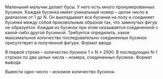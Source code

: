 Маленький мальчик делает бусы. У него есть много пронумерованных бусинок. Каждая бусинка имеет уникальный номер – целое число в диапазоне от 1 до N. Он выкладывает все бусинки на полу и соединяет бусинки между собой произвольным образом так, что замкнутых фигур не образуется. Каждая из бусинок при этом оказывается соединенной с какой-либо другой бусинкой.
Требуется определить, какое максимальное количество последовательно соединенных бусинок присутствует в полученной фигуре.
Формат ввода

В первой строке – количество бусинок 1 ≤ N ≤ 2500. В последующих N-1 строках по два целых числа – номера, соединенных бусинок.
Формат вывода

Вывести одно число – искомое количество бусинок.